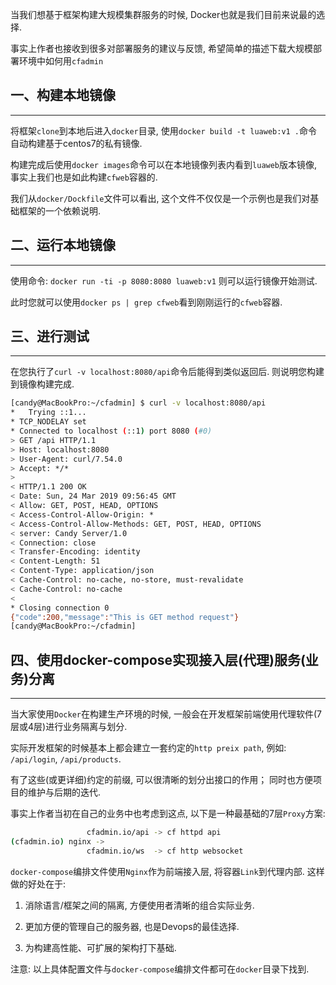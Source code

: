   当我们想基于框架构建大规模集群服务的时候, Docker也就是我们目前来说最的选择.

  事实上作者也接收到很多对部署服务的建议与反馈, 希望简单的描述下载大规模部署环境中如何用`cfadmin`

## 一、构建本地镜像

---
  
  将框架`clone`到本地后进入`docker`目录, 使用`docker build -t luaweb:v1 .`命令自动构建基于centos7的私有镜像.

  构建完成后使用`docker images`命令可以在本地镜像列表内看到`luaweb`版本镜像, 事实上我们也是如此构建`cfweb`容器的.

  我们从`docker/Dockfile`文件可以看出, 这个文件不仅仅是一个示例也是我们对基础框架的一个依赖说明.

## 二、运行本地镜像

---

  使用命令: `docker run -ti -p 8080:8080 luaweb:v1` 则可以运行镜像开始测试.

  此时您就可以使用`docker ps | grep cfweb`看到刚刚运行的`cfweb`容器.

## 三、进行测试

---

  在您执行了`curl -v localhost:8080/api`命令后能得到类似返回后. 则说明您构建到镜像构建完成.

```bash
[candy@MacBookPro:~/cfadmin] $ curl -v localhost:8080/api
*   Trying ::1...
* TCP_NODELAY set
* Connected to localhost (::1) port 8080 (#0)
> GET /api HTTP/1.1
> Host: localhost:8080
> User-Agent: curl/7.54.0
> Accept: */*
>
< HTTP/1.1 200 OK
< Date: Sun, 24 Mar 2019 09:56:45 GMT
< Allow: GET, POST, HEAD, OPTIONS
< Access-Control-Allow-Origin: *
< Access-Control-Allow-Methods: GET, POST, HEAD, OPTIONS
< server: Candy Server/1.0
< Connection: close
< Transfer-Encoding: identity
< Content-Length: 51
< Content-Type: application/json
< Cache-Control: no-cache, no-store, must-revalidate
< Cache-Control: no-cache
<
* Closing connection 0
{"code":200,"message":"This is GET method request"}
[candy@MacBookPro:~/cfadmin]
```

## 四、使用docker-compose实现接入层(代理)服务(业务)分离

---

  当大家使用`Docker`在构建生产环境的时候, 一般会在开发框架前端使用代理软件(7层或4层)进行业务隔离与划分.

  实际开发框架的时候基本上都会建立一套约定的`http preix path`, 例如: `/api/login`, `/api/products`.

  有了这些(或更详细)约定的前缀, 可以很清晰的划分出接口的作用； 同时也方便项目的维护与后期的迭代.

  事实上作者当初在自己的业务中也考虑到这点, 以下是一种最基础的7层`Proxy`方案:

```bash
                 cfadmin.io/api -> cf httpd api
(cfadmin.io) nginx ->
                 cfadmin.io/ws  -> cf http websocket
```

  `docker-compose`编排文件使用`Nginx`作为前端接入层, 将容器`Link`到代理内部. 这样做的好处在于:

  1. 消除语言/框架之间的隔离, 方便使用者清晰的组合实际业务.

  2. 更加方便的管理自己的服务器, 也是Devops的最佳选择.

  3. 为构建高性能、可扩展的架构打下基础.

  注意: 以上具体配置文件与`docker-compose`编排文件都可在`docker`目录下找到.